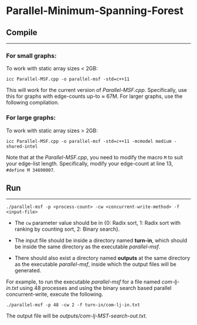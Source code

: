 # Parallel-Minimum-Spanning-Forest

## Compile
----------

### For small graphs:

To work with static array sizes < 2GB:

`icc Parallel-MSF.cpp -o parallel-msf -std=c++11`

This will work for the current version of *Parallel-MSF.cpp*. Specifically, use this for graphs with edge-counts up-to ≈ 67M. For larger graphs, use the following compilation.

### For large graphs:

To work with static array sizes > 2GB:

`icc Parallel-MSF.cpp -o parallel-msf -std=c++11 -mcmodel medium -shared-intel`

Note that at the *Parallel-MSF.cpp*, you need to modify the macro `M` to suit your edge-list length. Specifically, modify your edge-count at line 13, `#define M 34690007`.

## Run
------

`./parallel-msf -p <process-count> -cw <concurrent-write-method> -f <input-file>`

- The `cw` parameter value should be in {0: Radix sort, 1: Radix sort with ranking by counting sort, 2: Binary search}.

- The input file should be inside a directory named **turn-in**, which should be inside the same directory as the executable *parallel-msf*.

- There should also exist a directory named **outputs** at the same directory as the executable *parallel-msf*, inside which the output files will be generated.


For example, to run the executable *parallel-msf* for a file named *com-lj-in.txt* using 48 processes and using the binary search based parallel concurrent-write, execute the following.

`./parallel-msf -p 48 -cw 2 -f turn-in/com-lj-in.txt`

The output file will be *outputs/com-lj-MST-search-out.txt*.
